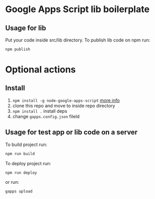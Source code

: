 # Google Apps Script lib boilerplate

## Usage for lib
Put your code inside src/lib directory.
To publish lib code on npm run:
```bash
npm publish
```

# Optional actions

## Install 
1. `npm install -g node-google-apps-script` [more info](https://www.npmjs.com/package/node-google-apps-script)
2. clone this repo and move to inside repo directory
3. `npm install .` install deps
4. change `gapps.config.json` fileId


## Usage for test app or lib code on a server
To build project run:
```bash
npm run build
```
To deploy project run:
```bash
npm run deploy
```
or run:
```bash
gapps upload
```
